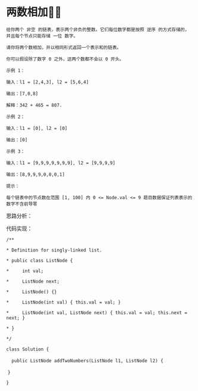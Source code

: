 # 两数相加🌟🌟

`给你两个 非空 的链表，表示两个非负的整数。它们每位数字都是按照 逆序 的方式存储的，并且每个节点只能存储 一位 数字。 `

`请你将两个数相加，并以相同形式返回一个表示和的链表。 `

`你可以假设除了数字 0 之外，这两个数都不会以 0 开头。 `

`示例 1：  `

`输入：l1 = [2,4,3], l2 = [5,6,4] `

`输出：[7,0,8] `

`解释：342 + 465 = 807. `



`示例 2： `

`输入：l1 = [0], l2 = [0] `

`输出：[0] `



`示例 3： `

`输入：l1 = [9,9,9,9,9,9,9], l2 = [9,9,9,9] `

`输出：[8,9,9,9,0,0,0,1]  `



`提示： `

`每个链表中的节点数在范围 [1, 100] 内 0 <= Node.val <= 9 题目数据保证列表表示的数字不含前导零`



思路分析：

代码实现：

`/** `

`* Definition for singly-linked list. `

`* public class ListNode { `

`*     int val; `

`*     ListNode next; `

`*     ListNode() {} `

`*     ListNode(int val) { this.val = val; } `

`*     ListNode(int val, ListNode next) { this.val = val; this.next = next; } `

`* } `

`*/ `

`class Solution {    `

​	`	public ListNode addTwoNumbers(ListNode l1, ListNode l2) {     `	



​	`} `

`}`